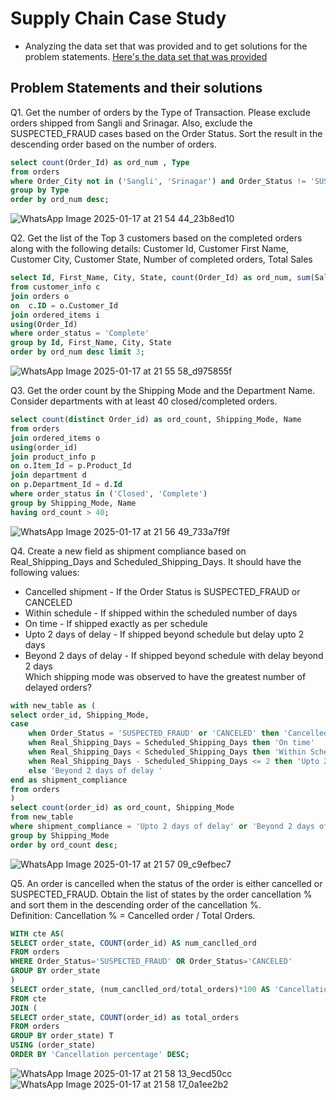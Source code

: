 # Supply Chain Case Study
- Analyzing the data set that was provided and to get solutions for the problem statements.
[Here's the data set that was provided](https://github.com/PrashikSawant/abc/blob/main/supply_db.sql)

## Problem Statements and their solutions

Q1. Get the number of orders by the Type of Transaction. Please exclude orders shipped from Sangli and Srinagar. Also, exclude the SUSPECTED_FRAUD cases based on the Order Status. Sort the result in the descending order based on the number of orders.

```sql
select count(Order_Id) as ord_num , Type
from orders
where Order_City not in ('Sangli', 'Srinagar') and Order_Status != 'SUSPECTED_FRAUD'
group by Type
order by ord_num desc;
```
![WhatsApp Image 2025-01-17 at 21 54 44_23b8ed10](https://github.com/user-attachments/assets/acaa33a8-32c4-4017-b0e3-480da731e221)



Q2. Get the list of the Top 3 customers based on the completed orders along with the following details:
Customer Id, Customer First Name, Customer City, Customer State, Number of completed orders, Total Sales
```sql
select Id, First_Name, City, State, count(Order_Id) as ord_num, sum(Sales) as total_sales
from customer_info c 
join orders o
on  c.ID = o.Customer_Id
join ordered_items i
using(Order_Id)
where order_status = 'Complete'
group by Id, First_Name, City, State
order by ord_num desc limit 3;
```
![WhatsApp Image 2025-01-17 at 21 55 58_d975855f](https://github.com/user-attachments/assets/3feeba34-1cc3-449d-a280-07ded07c969c)

Q3. Get the order count by the Shipping Mode and the Department Name. Consider departments with at least 40 closed/completed orders.
```sql
select count(distinct Order_id) as ord_count, Shipping_Mode, Name
from orders
join ordered_items o
using(order_id)
join product_info p 
on o.Item_Id = p.Product_Id
join department d
on p.Department_Id = d.Id
where order_status in ('Closed', 'Complete') 
group by Shipping_Mode, Name
having ord_count > 40;
```
![WhatsApp Image 2025-01-17 at 21 56 49_733a7f9f](https://github.com/user-attachments/assets/9de87765-c6d2-4e36-88f3-7fd2cb9b1ae1)

Q4. Create a new field as shipment compliance based on Real_Shipping_Days and Scheduled_Shipping_Days. It should have the following values:
- Cancelled shipment - If the Order Status is SUSPECTED_FRAUD or CANCELED
- Within schedule - If shipped within the scheduled number of days 
- On time - If shipped exactly as per schedule
- Upto 2 days of delay - If shipped beyond schedule but delay upto 2 days
- Beyond 2 days of delay - If shipped beyond schedule with delay beyond 2 days<br>Which shipping mode was observed to have the greatest number of delayed orders?
```sql
with new_table as (
select order_id, Shipping_Mode, 
case 
	when Order_Status = 'SUSPECTED_FRAUD' or 'CANCELED' then 'Cancelled shipment'
    when Real_Shipping_Days = Scheduled_Shipping_Days then 'On time'
    when Real_Shipping_Days < Scheduled_Shipping_Days then 'Within Schedule'
    when Real_Shipping_Days - Scheduled_Shipping_Days <= 2 then 'Upto 2 days of delay'
    else 'Beyond 2 days of delay '
end as shipment_compliance
from orders
)
select count(order_id) as ord_count, Shipping_Mode 
from new_table
where shipment_compliance = 'Upto 2 days of delay' or 'Beyond 2 days of delay' 
group by Shipping_Mode
order by ord_count desc;
```
![WhatsApp Image 2025-01-17 at 21 57 09_c9efbec7](https://github.com/user-attachments/assets/10d1936c-c28b-42f7-8cb7-71518e74a163)


Q5. An order is cancelled when the status of the order is either cancelled or SUSPECTED_FRAUD. Obtain the list of states by the order cancellation % and sort them in the descending order of the cancellation %.<br> 
Definition: Cancellation % = Cancelled order / Total Orders.
```sql
WITH cte AS(
SELECT order_state, COUNT(order_id) AS num_canclled_ord
FROM orders
WHERE Order_Status='SUSPECTED_FRAUD' OR Order_Status='CANCELED'
GROUP BY order_state    
)
SELECT order_state, (num_canclled_ord/total_orders)*100 AS 'Cancellation percentage'
FROM cte 
JOIN (
SELECT order_state, COUNT(order_id) as total_orders
FROM orders 
GROUP BY order_state) T
USING (order_state)
ORDER BY 'Cancellation percentage' DESC;
```
![WhatsApp Image 2025-01-17 at 21 58 13_9ecd50cc](https://github.com/user-attachments/assets/c112e514-2f05-4fb2-9d7f-905b4f390880)
![WhatsApp Image 2025-01-17 at 21 58 17_0a1ee2b2](https://github.com/user-attachments/assets/e5fa94fd-49c3-474f-b4fa-7c209733c823)


